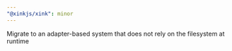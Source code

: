 ```yaml
---
"@xinkjs/xink": minor
---
```


Migrate to an adapter-based system that does not rely on the filesystem at runtime
